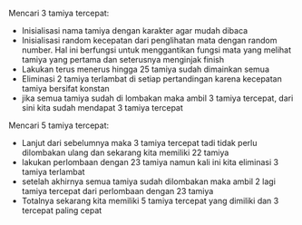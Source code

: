 Mencari 3 tamiya tercepat:
- Inisialisasi nama tamiya dengan karakter agar mudah dibaca
- Inisialisasi random kecepatan dari penglihatan mata dengan random number. Hal ini berfungsi untuk menggantikan fungsi mata yang melihat tamiya yang pertama dan seterusnya menginjak finish
- Lakukan terus menerus hingga 25 tamiya sudah dimainkan semua
- Eliminasi 2 tamiya terlambat di setiap pertandingan karena kecepatan tamiya bersifat konstan
- jika semua tamiya sudah di lombakan maka ambil 3 tamiya tercepat, dari sini kita sudah mendapat 3 tamiya tercepat

Mencari 5 tamiya tercepat:
- Lanjut dari sebelumnya maka 3 tamiya tercepat tadi tidak perlu dilombakan ulang dan sekarang kita memiliki 22 tamiya
- lakukan perlombaan dengan 23 tamiya namun kali ini kita eliminasi 3 tamiya terlambat
- setelah akhirnya semua tamiya sudah dilombakan maka ambil 2 lagi tamiya tercepat dari perlombaan dengan 23 tamiya
- Totalnya sekarang kita memiliki 5 tamiya tercepat yang dimiliki dan 3 tercepat paling cepat